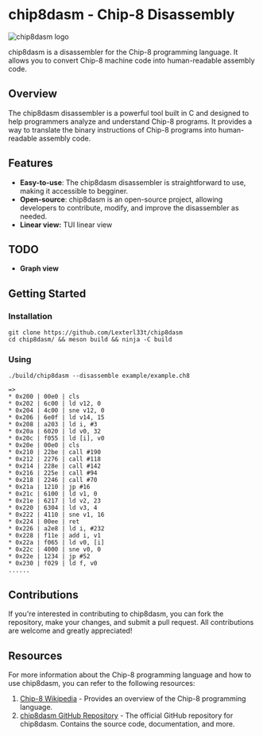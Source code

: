 # chip8dasm - Chip-8 Disassembly

![chip8dasm logo](https://github.com/lexterl33t/chip8dasm/logo.png)

chip8dasm is a disassembler for the Chip-8 programming language. It allows you to convert Chip-8 machine code into human-readable assembly code.

## Overview

The chip8dasm disassembler is a powerful tool built in C and designed to help programmers analyze and understand Chip-8 programs. It provides a way to translate the binary instructions of Chip-8 programs into human-readable assembly code.

## Features

- **Easy-to-use**: The chip8dasm disassembler is straightforward to use, making it accessible to begginer.
- **Open-source**: chip8dasm is an open-source project, allowing developers to contribute, modify, and improve the disassembler as needed.
- **Linear view:**  TUI linear view 


## TODO
- **Graph view**

## Getting Started

### Installation


```
git clone https://github.com/Lexterl33t/chip8dasm
cd chip8dasm/ && meson build && ninja -C build
```

### Using

```
./build/chip8dasm --disassemble example/example.ch8

=>
* 0x200 | 00e0 | cls
* 0x202 | 6c00 | ld v12, 0
* 0x204 | 4c00 | sne v12, 0
* 0x206 | 6e0f | ld v14, 15
* 0x208 | a203 | ld i, #3
* 0x20a | 6020 | ld v0, 32
* 0x20c | f055 | ld [i], v0
* 0x20e | 00e0 | cls
* 0x210 | 22be | call #190
* 0x212 | 2276 | call #118
* 0x214 | 228e | call #142
* 0x216 | 225e | call #94
* 0x218 | 2246 | call #70
* 0x21a | 1210 | jp #16
* 0x21c | 6100 | ld v1, 0
* 0x21e | 6217 | ld v2, 23
* 0x220 | 6304 | ld v3, 4
* 0x222 | 4110 | sne v1, 16
* 0x224 | 00ee | ret
* 0x226 | a2e8 | ld i, #232
* 0x228 | f11e | add i, v1
* 0x22a | f065 | ld v0, [i]
* 0x22c | 4000 | sne v0, 0
* 0x22e | 1234 | jp #52
* 0x230 | f029 | ld f, v0
......
```

## Contributions

If you're interested in contributing to chip8dasm, you can fork the repository, make your changes, and submit a pull request. All contributions are welcome and greatly appreciated!

## Resources

For more information about the Chip-8 programming language and how to use chip8dasm, you can refer to the following resources:

1. [Chip-8 Wikipedia](https://en.wikipedia.org/wiki/CHIP-8) - Provides an overview of the Chip-8 programming language.
2. [chip8dasm GitHub Repository](https://github.com/lexterl33t/chip8dasm) - The official GitHub repository for chip8dasm. Contains the source code, documentation, and more.



